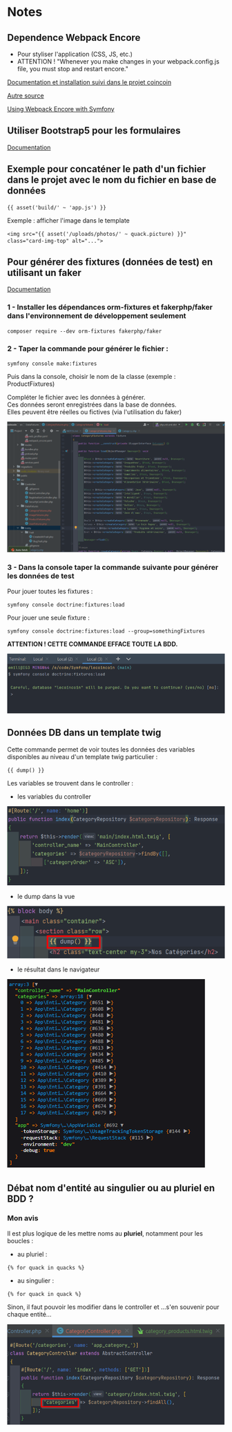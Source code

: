# Notes

## Dependence Webpack Encore

- Pour styliser l'application (CSS, JS, etc.) 
- ATTENTION ! "Whenever you make changes in your webpack.config.js file, you must stop and restart encore."

[Documentation et installation suivi dans le projet coincoin](https://symfony.com/doc/6.2/the-fast-track/fr/22-encore.html)  

[Autre source](https://symfony.com/doc/current/frontend.html)


[Using Webpack Encore with Symfony](https://symfony.com/doc/current/frontend/encore/simple-example.html)

## Utiliser Bootstrap5 pour les formulaires

[Documentation](https://symfony.com/doc/current/form/bootstrap5.html)

## Exemple pour concaténer le path d'un fichier dans le projet avec le nom du fichier en base de données

```twig
{{ asset('build/' ~ 'app.js') }}
``` 

Exemple : afficher l'image dans le template
```twig
<img src="{{ asset('/uploads/photos/' ~ quack.picture) }}" class="card-img-top" alt="...">
```

## Pour générer des fixtures (données de test) en utilisant un faker

[Documentation](https://symfony.com/doc/current/bundles/DoctrineFixturesBundle/index.html)

### 1 - Installer les dépendances orm-fixtures et fakerphp/faker dans l'environnement de développement seulement
```
composer require --dev orm-fixtures fakerphp/faker
```

### 2 - Taper la commande pour générer le fichier :

```
symfony console make:fixtures
```

Puis dans la console, choisir le nom de la classe (exemple : ProductFixtures)

Compléter le fichier avec les données à générer.  
Ces données seront enregistrées dans la base de données.  
Elles peuvent être réelles ou fictives (via l'utilisation du faker)


![img.png](img.png)

### 3 - Dans la console taper la commande suivante pour générer les données de test

Pour jouer toutes les fixtures :
```
symfony console doctrine:fixtures:load
```

Pour jouer une seule fixture :

```
symfony console doctrine:fixtures:load --group=somethingFixtures
```

**ATTENTION ! CETTE COMMANDE EFFACE TOUTE LA BDD.**

![img_1.png](img_1.png)


## Données DB dans un template twig

Cette commande permet de voir toutes les données des variables disponibles au niveau d'un template twig particulier :

```twig
{{ dump() }}
```


Les variables se trouvent dans le controller :
- les variables du controller  

![img_2.png](img_2.png)

- le dump dans la vue 

![img_5.png](img_5.png)

- le résultat dans le navigateur

![img_3.png](img_3.png)

## 

## Débat nom d'entité au singulier ou au pluriel en BDD ?

### Mon avis

Il est plus logique de les mettre noms au **pluriel**, notamment pour les boucles :
- au pluriel :
```twig
{% for quack in quacks %}
```
- au singulier :
```twig
{% for quack in quack %}
```

Sinon, il faut pouvoir les modifier dans le controller et ...s'en souvenir pour chaque entité...

![img_4.png](img_4.png)




